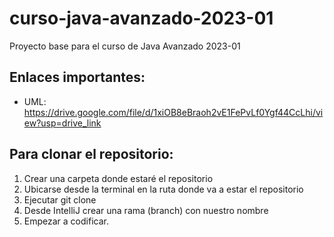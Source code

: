# curso-java-avanzado-2023-01

Proyecto base para el curso de Java Avanzado 2023-01

## Enlaces importantes:

- UML: https://drive.google.com/file/d/1xiOB8eBraoh2vE1FePvLf0Ygf44CcLhi/view?usp=drive_link

## Para clonar el repositorio:

1. Crear una carpeta donde estaré el repositorio
2. Ubicarse desde la terminal en la ruta donde va a estar el repositorio
3. Ejecutar git clone <ruta del repositorio>
4. Desde IntelliJ crear una rama (branch) con nuestro nombre
5. Empezar a codificar.